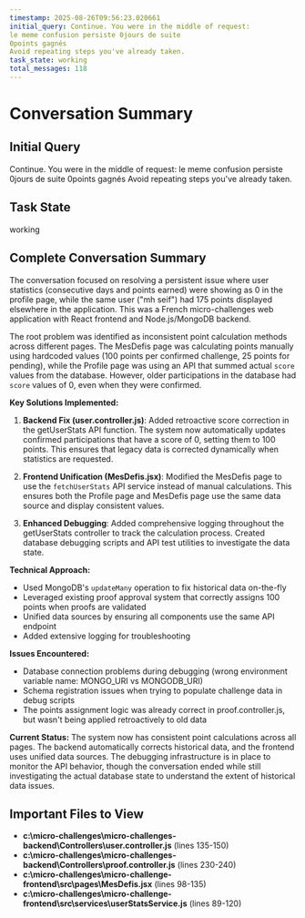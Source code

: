 ```yaml
---
timestamp: 2025-08-26T09:56:23.020661
initial_query: Continue. You were in the middle of request:
le meme confusion persiste 0jours de suite
0points gagnés
Avoid repeating steps you've already taken.
task_state: working
total_messages: 118
---
```


# Conversation Summary

## Initial Query
Continue. You were in the middle of request:
le meme confusion persiste 0jours de suite
0points gagnés
Avoid repeating steps you've already taken.

## Task State
working

## Complete Conversation Summary
The conversation focused on resolving a persistent issue where user statistics (consecutive days and points earned) were showing as 0 in the profile page, while the same user ("mh seif") had 175 points displayed elsewhere in the application. This was a French micro-challenges web application with React frontend and Node.js/MongoDB backend.

The root problem was identified as inconsistent point calculation methods across different pages. The MesDefis page was calculating points manually using hardcoded values (100 points per confirmed challenge, 25 points for pending), while the Profile page was using an API that summed actual `score` values from the database. However, older participations in the database had `score` values of 0, even when they were confirmed.

**Key Solutions Implemented:**

1. **Backend Fix (user.controller.js)**: Added retroactive score correction in the getUserStats API function. The system now automatically updates confirmed participations that have a score of 0, setting them to 100 points. This ensures that legacy data is corrected dynamically when statistics are requested.

2. **Frontend Unification (MesDefis.jsx)**: Modified the MesDefis page to use the `fetchUserStats` API service instead of manual calculations. This ensures both the Profile page and MesDefis page use the same data source and display consistent values.

3. **Enhanced Debugging**: Added comprehensive logging throughout the getUserStats controller to track the calculation process. Created database debugging scripts and API test utilities to investigate the data state.

**Technical Approach:**
- Used MongoDB's `updateMany` operation to fix historical data on-the-fly
- Leveraged existing proof approval system that correctly assigns 100 points when proofs are validated
- Unified data sources by ensuring all components use the same API endpoint
- Added extensive logging for troubleshooting

**Issues Encountered:**
- Database connection problems during debugging (wrong environment variable name: MONGO_URI vs MONGODB_URI)
- Schema registration issues when trying to populate challenge data in debug scripts
- The points assignment logic was already correct in proof.controller.js, but wasn't being applied retroactively to old data

**Current Status:**
The system now has consistent point calculations across all pages. The backend automatically corrects historical data, and the frontend uses unified data sources. The debugging infrastructure is in place to monitor the API behavior, though the conversation ended while still investigating the actual database state to understand the extent of historical data issues.

## Important Files to View

- **c:\micro-challenges\micro-challenges-backend\Controllers\user.controller.js** (lines 135-150)
- **c:\micro-challenges\micro-challenges-backend\Controllers\proof.controller.js** (lines 230-240)
- **c:\micro-challenges\micro-challenge-frontend\src\pages\MesDefis.jsx** (lines 98-135)
- **c:\micro-challenges\micro-challenge-frontend\src\services\userStatsService.js** (lines 89-120)

